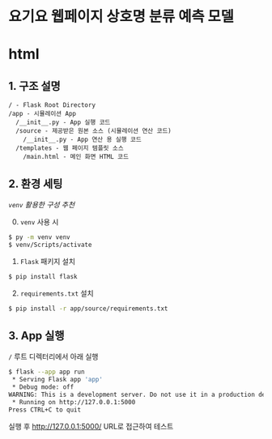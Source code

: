 # 요기요 웹페이지 상호명 분류 예측 모델

# html

## 1. 구조 설명

```
/ - Flask Root Directory
/app - 시뮬레이션 App
  /__init__.py - App 실행 코드
  /source - 제공받은 원본 소스 (시뮬레이션 연산 코드)
    /__init__.py - App 연산 용 실행 코드
  /templates - 웹 페이지 템플릿 소스
    /main.html - 메인 화면 HTML 코드
```

## 2. 환경 세팅

*`venv` 활용한 구성 추천*

0. `venv` 사용 시

```bash
$ py -m venv venv
$ venv/Scripts/activate
```

1. `Flask` 패키지 설치

```bash
$ pip install flask
```

2. `requirements.txt` 설치

```bash
$ pip install -r app/source/requirements.txt
```

## 3. App 실행

`/` 루트 디렉터리에서 아래 실행

```bash
$ flask --app app run
 * Serving Flask app 'app'
 * Debug mode: off
WARNING: This is a development server. Do not use it in a production deployment. Use a production WSGI server instead.
 * Running on http://127.0.0.1:5000
Press CTRL+C to quit
```

실행 후 http://127.0.0.1:5000/ URL로 접근하여 테스트
